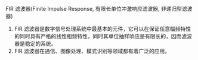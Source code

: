 FIR 滤波器(Finite Impulse Response, 有限长单位冲激响应滤波器, 非递归型滤波器)

1. FIR 滤波器是数字信号处理系统中最基本的元件，它可以在保证任意幅频特性的同时具有严格的线性相频特性，同时其单位抽样响应是有限长的，因而滤波器是稳定的系统。
2. FIR 滤波器在通信、图像处理、模式识别等领域都有着广泛的应用。

